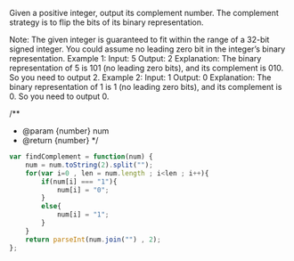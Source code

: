 

Given a positive integer, output its complement number. The complement strategy is to flip the bits of its binary representation.

Note:
The given integer is guaranteed to fit within the range of a 32-bit signed integer.
You could assume no leading zero bit in the integer’s binary representation.
Example 1:
Input: 5
Output: 2
Explanation: The binary representation of 5 is 101 (no leading zero bits), and its complement is 010. So you need to output 2.
Example 2:
Input: 1
Output: 0
Explanation: The binary representation of 1 is 1 (no leading zero bits), and its complement is 0. So you need to output 0.


/**
 * @param {number} num
 * @return {number}
 */
```javascript
var findComplement = function(num) {
    num = num.toString(2).split("");
	for(var i=0 , len = num.length ; i<len ; i++){
		if(num[i] === "1"){
			num[i] = "0";
		}
		else{
			num[i] = "1";
		}
	}
	return parseInt(num.join("") , 2);
};
```